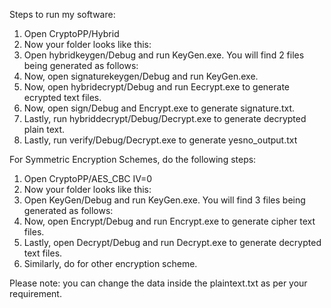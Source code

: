 Steps to run my software:
1. Open CryptoPP/Hybrid
2. Now your folder looks like this: 
3. Open hybridkeygen/Debug and run KeyGen.exe. You will find 2 files being generated as follows:
4. Now, open signaturekeygen/Debug and run KeyGen.exe.
5. Now, open hybridecrypt/Debug and run Eecrypt.exe to generate ecrypted text files.
6. Now, open sign/Debug and Encrypt.exe to generate signature.txt.
7. Lastly, run hybriddecrypt/Debug/Decrypt.exe to generate decrypted plain text.
8. Lastly, run verify/Debug/Decrypt.exe to generate yesno_output.txt

For Symmetric Encryption Schemes, do the following steps:
1. Open CryptoPP/AES_CBC IV=0
2. Now your folder looks like this: 
3. Open KeyGen/Debug and run KeyGen.exe. You will find 3 files being generated as follows:
4. Now, open Encrypt/Debug and run Encrypt.exe to generate cipher text files.
5. Lastly, open Decrypt/Debug and run Decrypt.exe to generate decrypted text files.
6. Similarly, do for other encryption scheme.

Please note: you can change the data inside the plaintext.txt as per your requirement.
